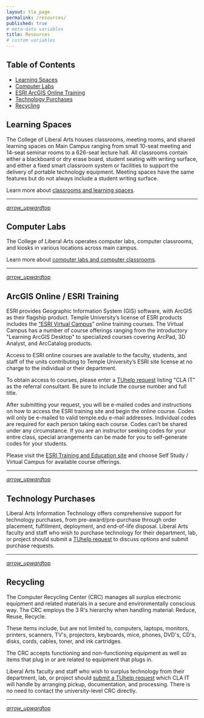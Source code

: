 ```yaml
---
layout: tla_page
permalink: /resources/
published: true
# meta-data variables
title: Resources
# custom variables
---
```


## Table of Contents

- <a href="#learning-spaces">Learning Spaces</a>
- <a href="#computer-labs">Computer Labs</a>
- <a href="#esri">ESRI ArcGIS Online Training</a>
- <a href="#purchases">Technology Purchases</a>
- <a href="#recycling">Recycling</a>


<a name="learning-spaces" id="learning-spaces"></a>

## Learning Spaces

The College of Liberal Arts houses classrooms, meeting rooms, and shared learning spaces on Main Campus ranging from small 10-seat meeting and 14-seat seminar rooms to a 626-seat lecture hall. All classrooms contain either a blackboard or dry erase board, student seating with writing surface, and either a fixed smart classroom system or facilities to support the delivery of portable technology equipment. Meeting spaces have the same features but do not always include a student writing surface.

Learn more about [classrooms and learning spaces](learning-spaces/).

---

<a href="#top" class="right"><i class="material-icons">arrow_upward</i>top</a>

<a name="computer-labs" id="computer-labs"></a>

## Computer Labs

The College of Liberal Arts operates computer labs, computer classrooms, and kiosks in various locations across main campus.

Learn more about [computer labs and computer classrooms](computer-labs/).

---

<a href="#top" class="right"><i class="material-icons">arrow_upward</i>top</a>

<a name="esri" id="esri"></a>

## ArcGIS Online / ESRI Training

ESRI provides Geographic Information System (GIS) software, with ArcGIS as their flagship product. Temple University’s license of ESRI products includes the [“ESRI Virtual Campus][esritraining]” online training courses. The Virtual Campus has  a number of course offerings ranging from the introductory "Learning ArcGIS Desktop" to specialized courses covering ArcPad, 3D Analyst, and ArcCatalog products.

Access to ESRI online courses are available to the faculty, students, and staff of the units contributing to Temple University’s ESRI site license at no charge to the individual or their department.

To obtain access to courses, please enter a [TUhelp request](http://tuhelp.temple.edu) listing "CLA IT" as the referral consultant. Be sure to include the course number and full title.

After submitting your request, you will be e-mailed codes and instructions on how to access
the ESRI training site and begin the online course. Codes will only be e-mailed to valid temple.edu
e-mail addresses. Individual codes are required for each person taking each course. Codes can’t be shared under any circumstance. If you are an instructor seeking codes for your entire class, special
arrangements can be made for you to self-generate codes for your students.

Please visit the [ESRI Training and Education site](https://www.esri.com/training/) and choose Self Study / Virtual Campus for available course offerings.

---

<a href="#top" class="right"><i class="material-icons">arrow_upward</i>top</a>

<a name="purchases" id="purchases"></a>

## Technology Purchases

Liberal Arts Information Technology offers comprehensive support for technology purchases, from pre-award/pre-purchase through order placement, fulfillment, deployment, and end-of-life disposal. Liberal Arts faculty and staff who wish to purchase technology for their department, lab, or project should submit a [TUhelp request](http://tuhelp.temple.edu) to discuss options and submit purchase requests.

---

<a href="#top" class="right"><i class="material-icons">arrow_upward</i>top</a>

<a name="recycling" id="recycling"></a>

## Recycling

The Computer Recycling Center (CRC) manages all surplus electronic equipment and related materials in a secure and environmentally conscious way. The CRC employs the 3 R's hierarchy when handling material: Reduce, Reuse, Recycle.

These items include, but are not limited to, computers, laptops, monitors, printers, scanners, TV's, projectors, keyboards, mice, phones, DVD's, CD's, disks, cords, cables, toner, and ink cartridges.

The CRC accepts functioning and non-functioning equipment as well as items that plug in or are related to equipment that plugs in.

Liberal Arts faculty and staff who wish to surplus technology from their department, lab, or project should [submit a TUhelp request](http://tuhelp.temple.edu) which CLA IT will handle by arranging pickup, documentation, and processing. There is no need to contact the university-level CRC directly.

---

<a href="#top" class="right"><i class="material-icons">arrow_upward</i>top</a>

<br/><br/><br/>

[esri]: http://www.esri.com/products
[arcgis]: https://www.arcgis.com/features/index.html
[arcgisonline]: http://www.esri.com/software/arcgis/arcgisonline
[templearcgis]: https://temple.maps.arcgis.com
[esritraining]: https://www.esri.com/training
[webex]: https://computerservices.temple.edu/web-conferencing
[audio]: https://computerservices.temple.edu/audio-conferencing
[hpc]: https://computerservices.temple.edu/high-performance-computing-hpc
